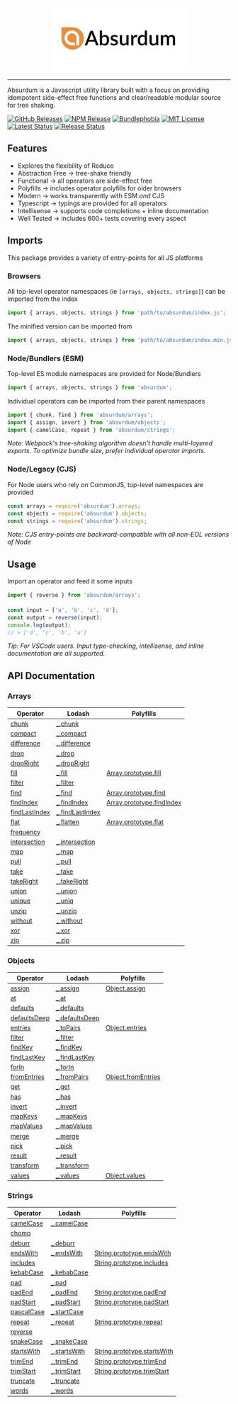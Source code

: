 <p align="center">
  <img src="https://raw.githubusercontent.com/vanillaes/absurdum/master/assets/Logo-banner%20[150x300].png" alt="Absurdum Logo">
</p>

-----

Absurdum is a Javascript utility library built with a focus on providing idempotent side-effect free 
functions and clear/readable modular source for tree shaking.

[![GitHub Releases](https://badgen.net/github/tag/vanillaes/absurdum)](https://github.com/vanillaes/absurdum/releases)
[![NPM Release](https://badgen.net/npm/v/absurdum)](https://www.npmjs.com/package/absurdum)
[![Bundlephobia](https://badgen.net/bundlephobia/minzip/absurdum)](https://bundlephobia.com/result?p=absurdum)
[![MIT License](https://badgen.net/github/license/vanillaes/absurdum)](https://raw.githubusercontent.com/vanillaes/absurdum/master/LICENSE)
[![Latest Status](https://github.com/vanillaes/absurdum/workflows/Latest/badge.svg)](https://github.com/vanillaes/absurdum/actions)
[![Release Status](https://github.com/vanillaes/absurdum/workflows/Release/badge.svg)](https://github.com/vanillaes/absurdum/actions)

## Features

- Explores the flexibility of Reduce
- Abstraction Free -> tree-shake friendly
- Functional -> all operators are side-effect free
- Polyfills -> includes operator polyfills for older browsers
- Modern -> works transparently with ESM *and* CJS
- Typescript -> typings are provided for all operators
- Intellisense -> supports code completions + inline documentation
- Well Tested -> includes 600+ tests covering every aspect

## Imports

This package provides a variety of entry-points for all JS platforms

### Browsers

All top-level operator namespaces (ie `[arrays, objects, strings]`) can be imported from the index

```javascript
import { arrays, objects, strings } from 'path/to/absurdum/index.js';
```

The minified version can be imported from

```javascript
import { arrays, objects, strings } from 'path/to/absurdum/index.min.js';
```

### Node/Bundlers (ESM)

Top-level ES module namespaces are provided for Node/Bundlers

```javascript
import { arrays, objects, strings } from 'absurdum';
```

Individual operators can be imported from their parent namespaces

```javascript
import { chunk, find } from 'absurdum/arrays';
import { assign, invert } from 'absurdum/objects';
import { camelCase, repeat } from 'absurdum/strings';
```

*Note: Webpack's tree-shaking algorithm doesn't handle multi-layered exports. To optimize bundle size, prefer individual operator imports.*

### Node/Legacy (CJS)

For Node users who rely on CommonJS, top-level namespaces are provided

```javascript
const arrays = require('absurdum').arrays;
const objects = require('absurdum').objects;
const strings = require('absurdum').strings;
```

*Note: CJS entry-points are backward-compatible with all non-EOL versions of Node*

## Usage

Import an operator and feed it some inputs

```javascript
import { reverse } from 'absurdum/arrays';

const input = ['a', 'b', 'c', 'd'];
const output = reverse(input);
console.log(output);
// > ['d', 'c', 'b', 'a']
```

*Tip: For VSCode users. Input type-checking, intellisense, and inline documentation are all supported.*

## API Documentation

### Arrays

| Operator                            | Lodash            | Polyfills                     |
|-------------------------------------|-------------------|-------------------------------|
|[chunk][arrays.chunk]                |[_.chunk][]        |                               |
|[compact][arrays.compact]            |[_.compact][]      |                               |
|[difference][arrays.difference]      |[_.difference][]   |                               |
|[drop][arrays.drop]                  |[_.drop][]         |                               |
|[dropRight][arrays.dropRight]        |[_.dropRight][]    |                               |
|[fill][arrays.fill]                  |[_.fill][]         |[Array.prototype.fill][]       |
|[filter][arrays.filter]              |[_.filter][]       |                               |
|[find][arrays.find]                  |[_.find][]         |[Array.prototype.find][]       |
|[findIndex][arrays.findIndex]        |[_.findIndex][]    |[Array.prototype.findIndex][]  |
|[findLastIndex][arrays.findLastIndex]|[_.findLastIndex][]|                               |
|[flat][arrays.flat]                  |[_.flatten][]      |[Array.prototype.flat][]       |
|[frequency][arrays.frequency]        |                   |                               |
|[intersection][arrays.intersection]  |[_.intersection][] |                               |
|[map][arrays.map]                    |[_.map][]          |                               |
|[pull][arrays.pull]                  |[_.pull][]         |                               |
|[take][arrays.take]                  |[_.take][]         |                               |
|[takeRight][arrays.takeRight]        |[_.takeRight][]    |                               |
|[union][arrays.union]                |[_.union][]        |                               |
|[unique][arrays.unique]              |[_.uniq][]         |                               |
|[unzip][arrays.unzip]                |[_.unzip][]        |                               |
|[without][arrays.without]            |[_.without][]      |                               |
|[xor][arrays.xor]                    |[_.xor][]          |                               |
|[zip][arrays.zip]                    |[_.zip][]          |                               |

[arrays.chunk]: ./docs/arrays/chunk.md
[arrays.compact]: ./docs/arrays/compact.md
[arrays.difference]: ./docs/arrays/difference.md
[arrays.drop]: ./docs/arrays/drop.md
[arrays.dropRight]: ./docs/arrays/dropRight.md
[arrays.fill]: ./docs/arrays/fill.md
[arrays.filter]: ./docs/arrays/filter.md
[arrays.find]: ./docs/arrays/find.md
[arrays.findIndex]: ./docs/arrays/findIndex.md
[arrays.findLastIndex]: ./docs/arrays/findLastIndex.md
[arrays.flat]: ./docs/arrays/flat.md
[arrays.frequency]: ./docs/arrays/frequency.md
[arrays.intersection]: ./docs/arrays/intersection.md
[arrays.map]: ./docs/arrays/map.md
[arrays.pull]: ./docs/arrays/pull.md
[arrays.take]: ./docs/arrays/take.md
[arrays.takeRight]: ./docs/arrays/takeRight.md
[arrays.union]: ./docs/arrays/union.md
[arrays.unique]: ./docs/arrays/unique.md
[arrays.unzip]: ./docs/arrays/unzip.md
[arrays.without]: ./docs/arrays/without.md
[arrays.xor]: ./docs/arrays/xor.md
[arrays.zip]: ./docs/arrays/zip.md

[_.chunk]: https://lodash.com/docs/#chunk
[_.compact]: https://lodash.com/docs/#compact
[_.difference]: https://lodash.com/docs/#difference
[_.drop]: https://lodash.com/docs/#drop
[_.dropRight]: https://lodash.com/docs/#dropRight
[_.fill]: https://lodash.com/docs/#fill
[_.filter]: https://lodash.com/docs/#filter
[_.find]: https://lodash.com/docs/#find
[_.findIndex]: https://lodash.com/docs/#findIndex
[_.findLastIndex]: https://lodash.com/docs/#findLastIndex
[_.flatten]: https://lodash.com/docs/#flatten
[_.intersection]: https://lodash.com/docs/#intersection
[_.map]: https://lodash.com/docs/#map
[_.pull]: https://lodash.com/docs/#pull
[_.take]: https://lodash.com/docs/#take
[_.takeRight]: https://lodash.com/docs/#takeRight
[_.union]: https://lodash.com/docs/#union
[_.uniq]: https://lodash.com/docs/#uniq
[_.unzip]: https://lodash.com/docs/#unzip
[_.without]: https://lodash.com/docs/#without
[_.xor]: https://lodash.com/docs/#xor
[_.zip]: https://lodash.com/docs/#zip

[Array.prototype.fill]: https://developer.mozilla.org/en-US/docs/Web/JavaScript/Reference/Global_Objects/Array/fill
[Array.prototype.find]: https://developer.mozilla.org/en-US/docs/Web/JavaScript/Reference/Global_Objects/Array/find
[Array.prototype.findIndex]: https://developer.mozilla.org/en-US/docs/Web/JavaScript/Reference/Global_Objects/Array/findIndex
[Array.prototype.flat]: https://developer.mozilla.org/en-US/docs/Web/JavaScript/Reference/Global_Objects/Array/flat

### Objects

| Operator                            | Lodash            | Polyfills                     |
|-------------------------------------|-------------------|-------------------------------|
|[assign][objects.assign]             |[_.assign][]       |[Object.assign][]              |
|[at][objects.at]                     |[_.at][]           |                               |
|[defaults][objects.defaults]         |[_.defaults][]     |                               |
|[defaultsDeep][objects.defaultsDeep] |[_.defaultsDeep][] |                               |
|[entries][objects.entries]           |[_.toPairs][]      |[Object.entries][]             |
|[filter][objects.filter]             |[_.filter][]       |                               |
|[findKey][objects.findKey]           |[_.findKey][]      |                               |
|[findLastKey][objects.findLastKey]   |[_.findLastKey][]  |                               |
|[forIn][objects.forIn]               |[_.forIn][]        |                               |
|[fromEntries][objects.fromEntries]   |[_.fromPairs][]    |[Object.fromEntries][]         |
|[get][objects.get]                   |[_.get][]          |                               |
|[has][objects.has]                   |[_.has][]          |                               |
|[invert][objects.invert]             |[_.invert][]       |                               |
|[mapKeys][objects.mapKeys]           |[_.mapKeys][]      |                               |
|[mapValues][objects.mapValues]       |[_.mapValues][]    |                               |
|[merge][objects.merge]               |[_.merge][]        |                               |
|[pick][objects.pick]                 |[_.pick][]         |                               |
|[result][objects.result]             |[_.result][]       |                               |
|[transform][objects.transform]       |[_.transform][]    |                               |
|[values][objects.values]             |[_.values][]       |[Object.values][]              |

[objects.assign]: ./docs/objects/assign.md
[objects.at]: ./docs/objects/at.md
[objects.defaults]: ./docs/objects/defaults.md
[objects.defaultsDeep]: ./docs/objects/defaultsDeep.md
[objects.entries]: ./docs/objects/entries.md
[objects.exclude]: ./docs/objects/exclude.md
[objects.filter]: ./docs/objects/filter.md
[objects.findKey]: ./docs/objects/findKey.md
[objects.findLastKey]: ./docs/objects/findLastKey.md
[objects.forIn]: ./docs/objects/forIn.md
[objects.fromEntries]: ./docs/objects/fromEntries.md
[objects.get]: ./docs/objects/get.md
[objects.has]: ./docs/objects/has.md
[objects.invert]: ./docs/objects/invert.md
[objects.mapKeys]: ./docs/objects/mapKeys.md
[objects.mapValues]: ./docs/objects/mapValues.md
[objects.merge]: ./docs/objects/merge.md
[objects.pick]: ./docs/objects/pick.md
[objects.result]: ./docs/objects/result.md
[objects.transform]: ./docs/objects/transform.md
[objects.values]: ./docs/objects/values.md

[_.assign]: https://lodash.com/docs/#assign
[_.at]: https://lodash.com/docs/#at
[_.defaults]: https://lodash.com/docs/#defaults
[_.defaultsDeep]: https://lodash.com/docs/#defaultsDeep
[_.toPairs]: https://lodash.com/docs/#toPairs
[_.filter]: https://lodash.com/docs/#filter
[_.findKey]: https://lodash.com/docs/#findKey
[_.findLastKey]: https://lodash.com/docs/#findLastKey
[_.forIn]: https://lodash.com/docs/#forIn
[_.fromPairs]: https://lodash.com/docs/#fromPairs
[_.get]: https://lodash.com/docs/#get
[_.has]: https://lodash.com/docs/#has
[_.invert]: https://lodash.com/docs/#invert
[_.mapKeys]: https://lodash.com/docs/#mapKeys
[_.mapValues]: https://lodash.com/docs/#mapValues
[_.merge]: https://lodash.com/docs/#merge
[_.pick]: https://lodash.com/docs/#pick
[_.result]: https://lodash.com/docs/#result
[_.transform]: https://lodash.com/docs/#transform
[_.values]: https://lodash.com/docs/#values

[Object.assign]: https://developer.mozilla.org/en-US/docs/Web/JavaScript/Reference/Global_Objects/Object/assign
[Object.entries]: https://developer.mozilla.org/en-US/docs/Web/JavaScript/Reference/Global_Objects/Object/entries
[Object.fromEntries]: https://developer.mozilla.org/en-US/docs/Web/JavaScript/Reference/Global_Objects/Object/fromEntries
[Object.values]: https://developer.mozilla.org/en-US/docs/Web/JavaScript/Reference/Global_objects/Object/values

### Strings

| Operator                            | Lodash            | Polyfills                     |
|-------------------------------------|-------------------|-------------------------------|
|[camelCase][strings.camelCase]       |[_.camelCase][]    |                               |
|[chomp][strings.chomp]               |                   |                               |
|[deburr][strings.deburr]             |[_.deburr][]       |                               |
|[endsWith][strings.endswith]         |[_.endsWith][]     |[String.prototype.endsWith][]  |
|[includes][strings.includes]         |                   |[String.prototype.includes][]  |
|[kebabCase][strings.kebabCase]       |[_.kebabCase][]    |                               |
|[pad][strings.pad]                   |[_.pad][]          |                               |
|[padEnd][strings.padEnd]             |[_.padEnd][]       |[String.prototype.padEnd][]    |
|[padStart][strings.padStart]         |[_.padStart][]     |[String.prototype.padStart][]  |
|[pascalCase][strings.pascalCase]     |[_.startCase][]    |                               |
|[repeat][strings.repeat]             |[_.repeat][]       |[String.prototype.repeat][]    |
|[reverse][strings.reverse]           |                   |                               |
|[snakeCase][strings.snakeCase]       |[_.snakeCase][]    |                               |
|[startsWith][strings.startswith]     |[_.startsWith][]   |[String.prototype.startsWith][]|
|[trimEnd][strings.trimEnd]           |[_.trimEnd][]      |[String.prototype.trimEnd][]   |
|[trimStart][strings.trimStart]       |[_.trimStart][]    |[String.prototype.trimStart][] |
|[truncate][strings.truncate]         |[_.truncate][]     |                               |
|[words][strings.words]               |[_.words][]        |                               |

[strings.camelCase]: ./docs/strings/camelCase.md
[strings.chomp]: ./docs/strings/chomp.md
[strings.deburr]: ./docs/strings/deburr.md
[strings.endswith]: ./docs/strings/endsWith.md
[strings.includes]: ./docs/strings/includes.md
[strings.kebabCase]: ./docs/strings/kebabCase.md
[strings.pad]: ./docs/strings/pad.md
[strings.padEnd]: ./docs/strings/padEnd.md
[strings.padStart]: ./docs/strings/padStart.md
[strings.pascalCase]: ./docs/strings/pascalCase.md
[strings.repeat]: ./docs/strings/repeat.md
[strings.reverse]: ./docs/strings/reverse.md
[strings.snakeCase]: ./docs/strings/snakeCase.md
[strings.startswith]: ./docs/strings/startsWith.md
[strings.trimEnd]: ./docs/strings/trimEnd.md
[strings.trimStart]: ./docs/strings/trimStart.md
[strings.truncate]: ./docs/strings/truncate.md
[strings.words]: ./docs/strings/words.md

[_.camelCase]: https://lodash.com/docs/#camelCase
[_.deburr]: https://lodash.com/docs/#deburr
[_.endsWith]: https://lodash.com/docs/#endsWith
[_.kebabCase]: https://lodash.com/docs/#kebabCase
[_.pad]: https://lodash.com/docs/#pad
[_.padEnd]: https://lodash.com/docs/#padEnd
[_.padStart]: https://lodash.com/docs/#padStart
[_.startCase]: https://lodash.com/docs/#startCase
[_.repeat]: https://lodash.com/docs/#repeat
[_.snakeCase]: https://lodash.com/docs/#snakeCase
[_.startsWith]: https://lodash.com/docs/#startsWith
[_.trimEnd]: https://lodash.com/docs/#trimEnd
[_.trimStart]: https://lodash.com/docs/#trimStart
[_.truncate]: https://lodash.com/docs/#truncate
[_.words]: https://lodash.com/docs/#words

[String.prototype.endsWith]: https://developer.mozilla.org/en-US/docs/Web/JavaScript/Reference/Global_Objects/String/endsWith
[String.prototype.includes]: https://developer.mozilla.org/en-US/docs/Web/JavaScript/Reference/Global_Objects/String/includes
[String.prototype.padEnd]: https://developer.mozilla.org/en-US/docs/Web/JavaScript/Reference/Global_Objects/String/padEnd
[String.prototype.padStart]: https://developer.mozilla.org/en-US/docs/Web/JavaScript/Reference/Global_Objects/String/padStart
[String.prototype.repeat]: https://developer.mozilla.org/en-US/docs/Web/JavaScript/Reference/Global_Objects/String/repeat
[String.prototype.startsWith]: https://developer.mozilla.org/en-US/docs/Web/JavaScript/Reference/Global_Objects/String/startsWith
[String.prototype.trimEnd]: https://developer.mozilla.org/en-US/docs/Web/JavaScript/Reference/Global_Objects/String/trimEnd
[String.prototype.trimStart]: https://developer.mozilla.org/en-US/docs/Web/JavaScript/Reference/Global_Objects/String/trimStart
